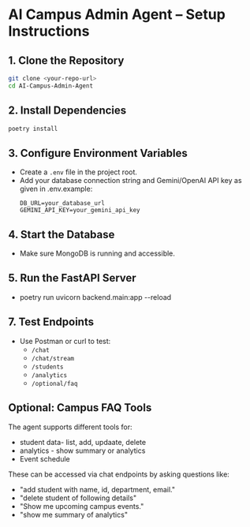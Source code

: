 
# AI Campus Admin Agent – Setup Instructions

## 1. Clone the Repository
```bash
git clone <your-repo-url>
cd AI-Campus-Admin-Agent
```

## 2. Install Dependencies
```bash
poetry install
```

## 3. Configure Environment Variables
- Create a `.env` file in the project root.
- Add your database connection string and Gemini/OpenAI API key as given in .env.example:
	```
	DB_URL=your_database_url
	GEMINI_API_KEY=your_gemini_api_key
	```

## 4. Start the Database
- Make sure MongoDB is running and accessible.

## 5. Run the FastAPI Server
 - poetry run uvicorn backend.main:app --reload


## 7. Test Endpoints
- Use Postman or curl to test:
	- `/chat`
	- `/chat/stream`
	- `/students`
	- `/analytics`
	- `/optional/faq`

## Optional: Campus FAQ Tools

The agent supports different tools for:
- student data- list, add, updaate, delete
- analytics - show summary or analytics
- Event schedule

These can be accessed via chat endpoints by asking questions like:
- "add student with name, id, department, email."
- "delete student of following details"
- "Show me upcoming campus events."
- "show me summary of analytics"
